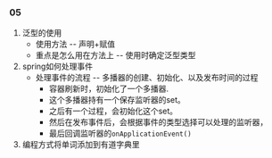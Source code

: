 ### 05

1. 泛型的使用
   - 使用方法   --	声明+赋值
   - 重点是怎么用在方法上    --    使用时确定泛型类型
2. spring如何处理事件
   - 处理事件的流程  --  多播器的创建、初始化、以及发布时间的过程
     - 容器刷新时，初始化了一个多播器.
     - 这个多播器持有一个保存监听器的set。
     - 之后有一个过程，会初始化这个set。
     - 然后在发布事件后，会根据事件的类型选择可以处理的监听器，
     - 最后回调监听器的`onApplicationEvent()`
3. 编程方式将单词添加到有道字典里